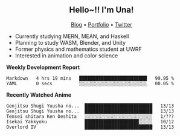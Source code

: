 <h2 align="center">
  Hello~!! I'm Una!
</h2>

<p align="center">
  <a href="https://anarchy.website/">Blog</a> &bull;
  <a href="https://una-ada.github.io/">Portfolio</a> &bull;
  <a href="https://twitter.com/xn__z7x">Twitter</a>
</p>

- Currently studying MERN, MEAN, and Haskell
- Planning to study WASM, Blender, and Unity
- Former physics and mathematics student at UWRF
- Interested in animation and color science

**Weekly Development Report**

<!--START_SECTION:waka-->

```text
Markdown   4 hrs 19 mins   █████████████████████████   99.95 %
YAML       0 secs          ░░░░░░░░░░░░░░░░░░░░░░░░░   00.05 %
```

<!--END_SECTION:waka-->

**Recently Watched Anime**

<!-- RECENT-ANIME:START -->

    Genjitsu Shugi Yuusha no...  █████████████████████████   13/13
    Genjitsu Shugi Yuusha no...  █████████████████████████   13/13
    Tensei shitara Ken Deshita   ░░░░░░░░░░░░░░░░░░░░░░░░░   1/???
    Isekai Yakkyoku              ████████████████████░░░░░   10/12
    Overlord IV                  █████████████████████████   13/13
<!-- RECENT-ANIME:END -->
